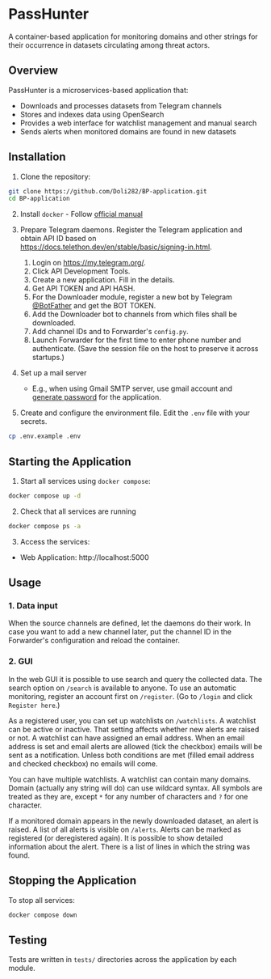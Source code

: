 # PassHunter

A container-based application for monitoring domains and other strings for their occurrence in datasets circulating among threat actors.

## Overview

PassHunter is a microservices-based application that:
- Downloads and processes datasets from Telegram channels
- Stores and indexes data using OpenSearch
- Provides a web interface for watchlist management and manual search
- Sends alerts when monitored domains are found in new datasets

## Installation

1. Clone the repository:
```bash
git clone https://github.com/Doli282/BP-application.git
cd BP-application
```

2. Install `docker` - Follow [official manual](https://docs.docker.com/engine/install/)

3. Prepare Telegram daemons. Register the Telegram application and obtain API ID based on https://docs.telethon.dev/en/stable/basic/signing-in.html.
   1. Login on https://my.telegram.org/.
   2. Click API Development Tools.
   3. Create a new application. Fill in the details.
   4. Get API TOKEN and API HASH.
   5. For the Downloader module, register a new bot by Telegram [@BotFather](https://t.me/botfather) and get the BOT TOKEN.
   6. Add the Downloader bot to channels from which files shall be downloaded.
   7. Add channel IDs and to Forwarder's `config.py`.
   8. Launch Forwarder for the first time to enter phone number and authenticate. (Save the session file on the host to preserve it across startups.)

4. Set up a mail server
   - E.g., when using Gmail SMTP server, use gmail account and [generate password](https://myaccount.google.com/apppasswords) for the application.

5. Create and configure the environment file. Edit the `.env` file with your secrets.
```bash
cp .env.example .env
```

## Starting the Application

1. Start all services using `docker compose`:
```bash
docker compose up -d
```

2. Check that all services are running
```bash
docker compose ps -a
```

3. Access the services:
- Web Application: http://localhost:5000


## Usage

### 1. Data input

When the source channels are defined, let the daemons do their work.
In case you want to add a new channel later, put the channel ID in the Forwarder's configuration and reload the container.

### 2. GUI 

In the web GUI it is possible to use search and query the collected data.
The search option on `/search` is available to anyone.
To use an automatic monitoring, register an account first on `/register`.
(Go to `/login` and click `Register here`.)

As a registered user, you can set up watchlists on `/watchlists`.
A watchlist can be active or inactive.
That setting affects whether new alerts are raised or not.
A watchlist can have assigned an email address.
When an email address is set and email alerts are allowed (tick the checkbox) emails will be sent as a notification.
Unless both conditions are met (filled email address and checked checkbox) no emails will come.

You can have multiple watchlists.
A watchlist can contain many domains.
Domain (actually any string will do) can use wildcard syntax.
All symbols are treated as they are, except `*` for any number of characters and `?` for one character.

If a monitored domain appears in the newly downloaded dataset, an alert is raised.
A list of all alerts is visible on `/alerts`.
Alerts can be marked as registered (or deregistered again).
It is possible to show detailed information about the alert.
There is a list of lines in which the string was found.

## Stopping the Application

To stop all services:
```bash
docker compose down
```

## Testing

Tests are written in `tests/` directories across the application by each module.
